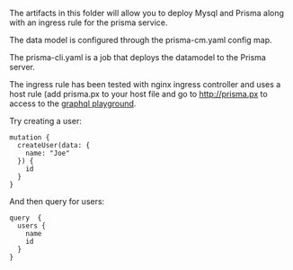 The artifacts in this folder will allow you to deploy Mysql and Prisma along with an ingress rule for the prisma service.

The data model is configured through the prisma-cm.yaml config map.

The prisma-cli.yaml is a job that deploys the datamodel to the Prisma server.

The ingress rule has been tested with nginx ingress controller and uses a host rule (add prisma.px to your host file and go to http://prisma.px to access to the [graphql playground](https://github.com/prisma-labs/graphql-playground).

Try creating a user:
```
mutation {
  createUser(data: {
    name: "Joe"
  }) {
    id
  }
}
```

And then query for users:
```
query  {
  users {
    name
    id
  }
}
```
